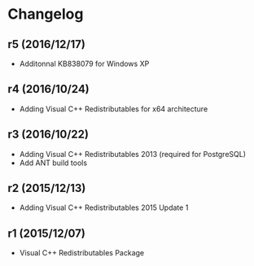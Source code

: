 # Changelog

## r5 (2016/12/17)

* Additonnal KB838079 for Windows XP

## r4 (2016/10/24)

* Adding Visual C++ Redistributables for x64 architecture

## r3 (2016/10/22)

* Adding Visual C++ Redistributables 2013 (required for PostgreSQL)
* Add ANT build tools

## r2 (2015/12/13)

* Adding Visual C++ Redistributables 2015 Update 1

## r1 (2015/12/07)

* Visual C++ Redistributables Package
